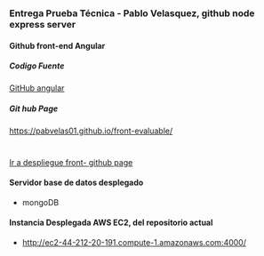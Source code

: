 ### Entrega Prueba Técnica - Pablo Velasquez, github node express server

#### Github front-end Angular
##### Codigo Fuente 
<a href="https://github.com/pabvelas01/front-evaluable" target="_blank"> GitHub angular </a> 

##### Git hub Page
https://pabvelas01.github.io/front-evaluable/
#
<a href="https://pabvelas01.github.io/front-evaluable/" target="_blank">Ir a despliegue front- github page</a>

#### Servidor base de datos desplegado
* mongoDB

#### Instancia Desplegada AWS EC2, del repositorio actual

* http://ec2-44-212-20-191.compute-1.amazonaws.com:4000/

